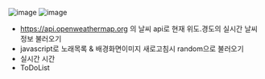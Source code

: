 ![image](https://github.com/user-attachments/assets/2ed84558-f147-493f-9721-b04503dbf066)
![image](https://github.com/user-attachments/assets/c79e3a0e-883c-4cbf-9a00-eedeed7080b6)

- https://api.openweathermap.org 의 날씨 api로 현재 위도.경도의 실시간 날씨 정보 불러오기
- javascript로 노래목록 & 배경화면이미지 새로고침시 random으로 불러오기
- 실시간 시간
- ToDoList
  
